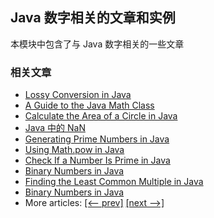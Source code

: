 ## Java 数字相关的文章和实例

本模块中包含了与 Java 数字相关的一些文章

### 相关文章
- [Lossy Conversion in Java](https://www.baeldung.com/java-lossy-conversion)
- [A Guide to the Java Math Class](https://www.baeldung.com/java-lang-math)
- [Calculate the Area of a Circle in Java](https://www.baeldung.com/java-calculate-circle-area)
- [Java 中的 NaN](https://www.ossez.com/t/java-nan/13748)
- [Generating Prime Numbers in Java](https://www.baeldung.com/java-generate-prime-numbers)
- [Using Math.pow in Java](https://www.baeldung.com/java-math-pow)
- [Check If a Number Is Prime in Java](https://www.baeldung.com/java-prime-numbers)
- [Binary Numbers in Java](https://www.baeldung.com/java-binary-numbers)
- [Finding the Least Common Multiple in Java](https://www.baeldung.com/java-least-common-multiple)
- [Binary Numbers in Java](https://www.baeldung.com/java-binary-numbers)
- More articles: [[<-- prev]](/java-numbers) [[next -->]](/java-numbers-3)
